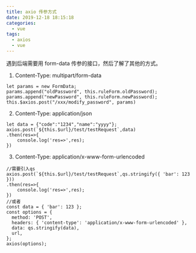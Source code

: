 ```yaml
---
title: axio 传参方式
date: 2019-12-18 18:15:18
categories:
  - vue
tags:
  - axios
  - vue
---
```


遇到后端需要用 form-data 传参的接口，然后了解了其他的方式。

<!-- more -->

1. Content-Type: multipart/form-data

```
let params = new FormData;
params.append("oldPassword", this.ruleForm.oldPassword);
params.append("newPassword", this.ruleForm.newPassword);
this.$axios.post("/xxx/modify_password", params)
```

2. Content-Type: application/json

```
let data = {"code":"1234","name":"yyyy"};
axios.post(`${this.$url}/test/testRequest`,data)
.then(res=>{
    console.log('res=>',res);
})
```

3. Content-Type: application/x-www-form-urlencoded

```
//需要引入qs
axios.post(`${this.$url}/test/testRequest`,qs.stringify({ 'bar': 123 }))
.then(res=>{
    console.log('res=>',res);
})
//或者
const data = { 'bar': 123 };
const options = {
  method: 'POST',
  headers: { 'content-type': 'application/x-www-form-urlencoded' },
  data: qs.stringify(data),
  url,
};
axios(options);
```
